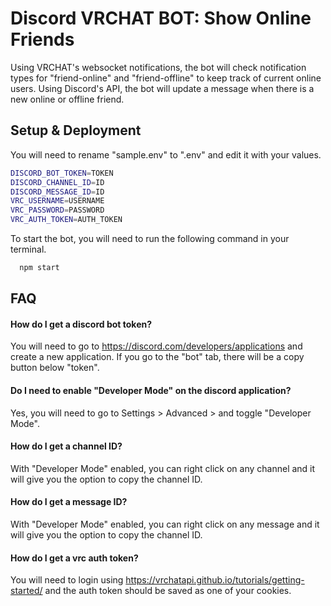 
# Discord VRCHAT BOT: Show Online Friends

Using VRCHAT's websocket notifications, the bot will check notification types for "friend-online" and "friend-offline" to keep track of current online users.
Using Discord's API, the bot will update a message when there is a new online or offline friend.

## Setup & Deployment

You will need to rename "sample.env" to ".env" and edit it with your values.
```bash
DISCORD_BOT_TOKEN=TOKEN
DISCORD_CHANNEL_ID=ID
DISCORD_MESSAGE_ID=ID
VRC_USERNAME=USERNAME
VRC_PASSWORD=PASSWORD
VRC_AUTH_TOKEN=AUTH_TOKEN
```
To start the bot, you will need to run the following command in your terminal.
```bash
  npm start
```


## FAQ

#### How do I get a discord bot token?

You will need to go to https://discord.com/developers/applications and create a new application. If you go to the "bot" tab, there will be a copy button below "token".

#### Do I need to enable "Developer Mode" on the discord application?

Yes, you will need to go to Settings > Advanced > and toggle "Developer Mode".

#### How do I get a channel ID?

With "Developer Mode" enabled, you can right click on any channel and it will give you the option to copy the channel ID.

#### How do I get a message ID?

With "Developer Mode" enabled, you can  right click on any message and it will give you the option to copy the channel ID.

#### How do I get a vrc auth token?

You will need to login using https://vrchatapi.github.io/tutorials/getting-started/ and the auth token should be saved as one of your cookies.